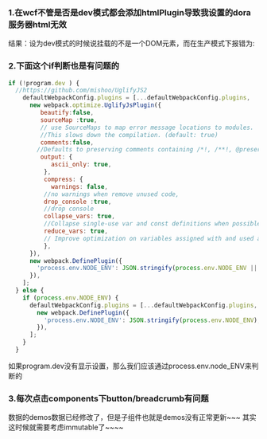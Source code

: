 ### 1.在wcf不管是否是dev模式都会添加htmlPlugin导致我设置的dora服务器html无效
结果：设为dev模式的时候说挂载的不是一个DOM元素，而在生产模式下报错为:


### 2.下面这个if判断也是有问题的
```js
if (!program.dev ) {
  //https://github.com/mishoo/UglifyJS2
    defaultWebpackConfig.plugins = [...defaultWebpackConfig.plugins,
      new webpack.optimize.UglifyJsPlugin({
         beautify:false,
         sourceMap :true,
         // use SourceMaps to map error message locations to modules. 
         //This slows down the compilation. (default: true)
         comments:false,
        //Defaults to preserving comments containing /*!, /**!, @preserve or @license.
         output: {
            ascii_only: true,
          },
          compress: {
            warnings: false,
          //no warnings when remove unused code,
          drop_console :true,
          //drop console
          collapse_vars: true,
          //Collapse single-use var and const definitions when possible.
          reduce_vars: true,
          // Improve optimization on variables assigned with and used as constant values.
          },
      }),
      new webpack.DefinePlugin({
        'process.env.NODE_ENV': JSON.stringify(process.env.NODE_ENV || 'production'),
      }),
    ];
  } else {
    if (process.env.NODE_ENV) {
      defaultWebpackConfig.plugins = [...defaultWebpackConfig.plugins,
        new webpack.DefinePlugin({
          'process.env.NODE_ENV': JSON.stringify(process.env.NODE_ENV),
        }),
      ];
    }
  }
```
如果program.dev没有显示设置，那么我们应该通过process.env.node_ENV来判断的

### 3.每次点击components下button/breadcrumb有问题
数据的demos数据已经修改了，但是子组件也就是demos没有正常更新~~~
其实这时候就需要考虑immutable了~~~~